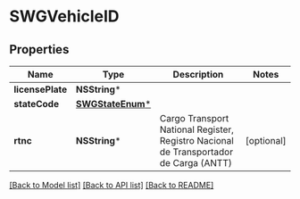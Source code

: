 # SWGVehicleID

## Properties
Name | Type | Description | Notes
------------ | ------------- | ------------- | -------------
**licensePlate** | **NSString*** |  | 
**stateCode** | [**SWGStateEnum***](SWGStateEnum.md) |  | 
**rtnc** | **NSString*** | Cargo Transport National Register, Registro Nacional de Transportador de Carga (ANTT) | [optional] 

[[Back to Model list]](../README.md#documentation-for-models) [[Back to API list]](../README.md#documentation-for-api-endpoints) [[Back to README]](../README.md)


